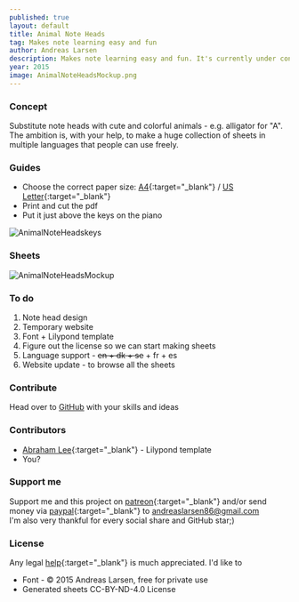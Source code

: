 ```yaml
---
published: true
layout: default
title: Animal Note Heads
tag: Makes note learning easy and fun
author: Andreas Larsen
description: Makes note learning easy and fun. It's currently under construction. The goal is to create an free database with sheets using Animal Note Heads.
year: 2015
image: AnimalNoteHeadsMockup.png
---
```


### Concept

Substitute note heads with cute and colorful animals - e.g. alligator for "A". The ambition is, with your help, to make a huge collection of sheets in multiple languages that people can use freely.

### Guides

- Choose the correct paper size: [A4](assets/pdf/AnimalNoteHeads-keys-en-A4.pdf){:target="_blank"} / [US Letter](assets/pdf/AnimalNoteHeads-keys-en-Letter.pdf){:target="_blank"}
- Print and cut the pdf
- Put it just above the keys on the piano

![AnimalNoteHeadskeys](https://raw.githubusercontent.com/andreaslarsen/animalnoteheads/gh-pages/assets/img/AnimalNoteHeadsKey.png)

### Sheets

![AnimalNoteHeadsMockup](https://raw.githubusercontent.com/andreaslarsen/animalnoteheads/gh-pages/assets/img/AnimalNoteHeadsMockup.png)

### To do

1. Note head design
1. Temporary website
1. Font + Lilypond template
1. Figure out the license so we can start making sheets
1. Language support - ~~en + dk + se~~ + fr + es
1. Website update - to browse all the sheets

### Contribute

Head over to [GitHub](https://github.com/andreaslarsen/animalnoteheads) with your skills and ideas

### Contributors

* [Abraham Lee](http://fonts.openlilylib.org){:target="_blank"} - Lilypond template
* You? 

### Support me

Support me and this project on [patreon](https://www.patreon.com/andreaslarsen){:target="_blank"} and/or send money via [paypal](https://www.paypal.com/webapps/mpp/send-money-online){:target="_blank"} to andreaslarsen86@gmail.com  
I'm also very thankful for every social share and GitHub star;)

### License

Any legal [help](https://github.com/andreaslarsen/animalnoteheads/issues/1){:target="_blank"} is much appreciated. I'd like to

* Font - &copy; 2015 Andreas Larsen, free for private use
* Generated sheets CC-BY-ND-4.0 License
